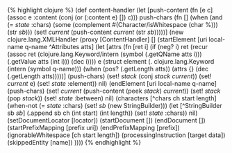 {% highlight clojure %}
(def content-handler
  (let [push-content (fn [e c]
                       (assoc e :content (conj (or (:content e) []) c)))
        push-chars (fn []
                     (when (and (= *state* :chars)
                                (some (complement #(Character/isWhitespace (char %))) (str *sb*)))
                       (set! *current* (push-content *current* (str *sb*)))))]
    (new clojure.lang.XMLHandler
         (proxy [ContentHandler] []
           (startElement [uri local-name q-name ^Attributes atts]
             (let [attrs (fn [ret i]
                           (if (neg? i)
                             ret
                             (recur (assoc ret
                                           (clojure.lang.Keyword/intern (symbol (.getQName atts i)))
                                           (.getValue atts (int i)))
                                    (dec i))))
                   e (struct element
                             (. clojure.lang.Keyword (intern (symbol q-name)))
                             (when (pos? (.getLength atts))
                               (attrs {} (dec (.getLength atts)))))]
               (push-chars)
               (set! *stack* (conj *stack* *current*))
               (set! *current* e)
               (set! *state* :element))
             nil)
           (endElement [uri local-name q-name]
             (push-chars)
             (set! *current* (push-content (peek *stack*) *current*))
             (set! *stack* (pop *stack*))
             (set! *state* :between)
             nil)
           (characters [^chars ch start length]
             (when-not (= *state* :chars)
               (set! *sb* (new StringBuilder)))
             (let [^StringBuilder sb *sb*]
               (.append sb ch (int start) (int length))
               (set! *state* :chars))
             nil)
           (setDocumentLocator [locator])
           (startDocument [])
           (endDocument [])
           (startPrefixMapping [prefix uri])
           (endPrefixMapping [prefix])
           (ignorableWhitespace [ch start length])
           (processingInstruction [target data])
           (skippedEntity [name])
           ))))
{% endhighlight %}
